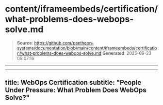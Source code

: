 # content/iframeembeds/certification/what-problems-does-webops-solve.md

> **Source**: https://github.com/pantheon-systems/documentation/blob/main/content/iframeembeds/certification/what-problems-does-webops-solve.md
> **Generated**: 2025-09-23 09:07:16

---

---
title: WebOps Certification
subtitle: "People Under Pressure: What Problem Does WebOps Solve?"
---

<Partial file="certification-guide/what-problems-does-webops-solve.md" />
